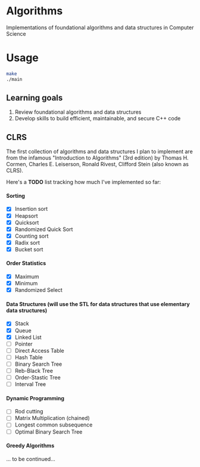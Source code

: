 # Algorithms
Implementations of foundational algorithms and data structures in Computer Science

# Usage

```bash
make
./main
```
## Learning goals

1. Review foundational algorithms and data structures
2. Develop skills to build efficient, maintainable, and secure C++ code

## CLRS

The first collection of algorithms and data structures I plan to implement are from the infamous "Introduction to Algorithms" (3rd edition) by Thomas H. Cormen, Charles E. Leiserson, Ronald Rivest, Clifford Stein (also known as CLRS).

Here's a **TODO** list tracking how much I've implemented so far:

#### Sorting

- [x] Insertion sort
- [x] Heapsort
- [x] Quicksort
- [x] Randomized Quick Sort
- [x] Counting sort
- [x] Radix sort
- [x] Bucket sort

#### Order Statistics
- [X] Maximum
- [X] Minimum
- [X] Randomized Select

#### Data Structures (will use the STL for data structures that use elementary data structures)
- [X] Stack
- [X] Queue
- [X] Linked List
- [ ] Pointer
- [ ] Direct Access Table
- [ ] Hash Table
- [ ] Binary Search Tree
- [ ] Reb-Black Tree
- [ ] Order-Stastic Tree
- [ ] Interval Tree

#### Dynamic Programming
- [ ] Rod cutting
- [ ] Matrix Multiplication (chained)
- [ ] Longest common subsequence
- [ ] Optimal Binary Search Tree

#### Greedy Algorithms
... to be continued...

